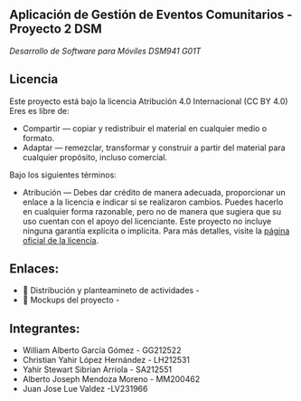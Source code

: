 ## Aplicación de Gestión de Eventos Comunitarios - Proyecto 2 DSM
_Desarrollo de Software para Móviles DSM941 G01T_

## Licencia 
Este proyecto está bajo la licencia Atribución 4.0 Internacional (CC BY 4.0)
Eres es libre de:

- Compartir — copiar y redistribuir el material en cualquier medio o formato.
- Adaptar — remezclar, transformar y construir a partir del material para cualquier propósito, incluso comercial.

Bajo los siguientes términos:
- Atribución — Debes dar crédito de manera adecuada, proporcionar un enlace a la licencia e indicar si se realizaron cambios. Puedes hacerlo en cualquier forma razonable, pero no de manera que sugiera que su uso cuentan con el apoyo del licenciante. Este proyecto no incluye ninguna garantía explícita o implícita. Para más detalles, visite la [página oficial de la licencia](https://creativecommons.org/licenses/by/4.0/deed.es
). 

## Enlaces:

- 📝 Distribución y planteamineto de actividades -  
- 🌱 Mockups del proyecto -  

## Integrantes:

- William Alberto García Gómez - GG212522
- Christian Yahir López Hernández - LH212531
- Yahir Stewart Sibrian Arriola - SA212551
- Alberto Joseph Mendoza Moreno - MM200462
- Juan Jose Lue Valdez -LV231966
